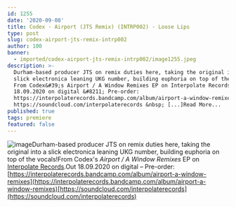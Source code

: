 ```yaml
---
id: 1255
date: '2020-09-08'
title: Codex - Airport (JTS Remix) (INTRP002) - Loose Lips
type: post
slug: codex-airport-jts-remix-intrp002
author: 100
banner:
  - imported/codex-airport-jts-remix-intrp002/image1255.jpeg
description: >-
  Durham-based producer JTS on remix duties here, taking the original into a
  slick electronica leaning UKG number, building euphoria on top of the vocals!
  From Codex&#39;s Airport / A Window Remixes EP on Interpolate Records. Out
  18.09.2020 on digital &#8211; Pre-order:
  https://interpolaterecords.bandcamp.com/album/airport-a-window-remixes
  https://soundcloud.com/interpolaterecords &nbsp; [...]Read More...
published: true
tags: premiere
featured: false
---
```

![image](../imported/codex-airport-jts-remix-intrp002/image1255.jpeg)Durham-based producer JTS on remix duties here, taking the original into a slick electronica leaning UKG number, building euphoria on top of the vocals!From Codex's _Airport / A Window Remixes_ EP on [Interpolate Records](https://interpolaterecords.bandcamp.com/).Out 18.09.2020 on digital – Pre-order: [https://interpolaterecords.bandcamp.com/album/airport-a-window-remixes](https://interpolaterecords.bandcamp.com/album/airport-a-window-remixes)[https://soundcloud.com/interpolaterecords](https://soundcloud.com/interpolaterecords)